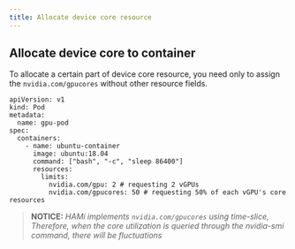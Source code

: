 ```yaml
---
title: Allocate device core resource
---
```


## Allocate device core to container

To allocate a certain part of device core resource, you need only to assign the `nvidia.com/gpucores` without other resource fields.

```
apiVersion: v1
kind: Pod
metadata:
  name: gpu-pod
spec:
  containers:
    - name: ubuntu-container
      image: ubuntu:18.04
      command: ["bash", "-c", "sleep 86400"]
      resources:
        limits:
          nvidia.com/gpu: 2 # requesting 2 vGPUs
          nvidia.com/gpucores: 50 # requesting 50% of each vGPU's core resources
```

> **NOTICE:** *HAMi implements `nvidia.com/gpucores` using time-slice, Therefore, when the core utilization is queried through the nvidia-smi command, there will be fluctuations*